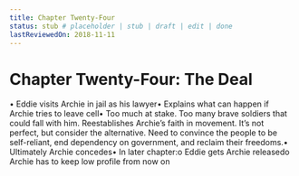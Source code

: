 ```yaml
---
title: Chapter Twenty-Four
status: stub # placeholder | stub | draft | edit | done
lastReviewedOn: 2018-11-11
---
```


# Chapter Twenty-Four: The Deal

•	Eddie visits Archie in jail as his lawyer•	Explains what can happen if Archie tries to leave cell•	Too much at stake. Too many brave soldiers that could fall with him. Reestablishes Archie’s faith in movement. It’s not perfect, but consider the alternative. Need to convince the people to be self-reliant, end dependency on government, and reclaim their freedoms.•	Ultimately Archie concedes•	In later chapter:o	Eddie gets Archie releasedo	Archie has to keep low profile from now on
